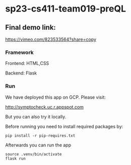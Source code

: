 # sp23-cs411-team019-preQL



## Final demo link:
https://vimeo.com/823533564?share=copy

### Framework
Frontend: HTML,CSS 

Backend: Flask

### Run
We have deployed this app on GCP. Please visit:

http://symptocheck.uc.r.appspot.com

But you can also try it locally.

Before running you need to install required packages by:
```
pip install -r pip-requires.txt
```
Afterwards you can run the app
```
source .venv/bin/activate
flask run
```
